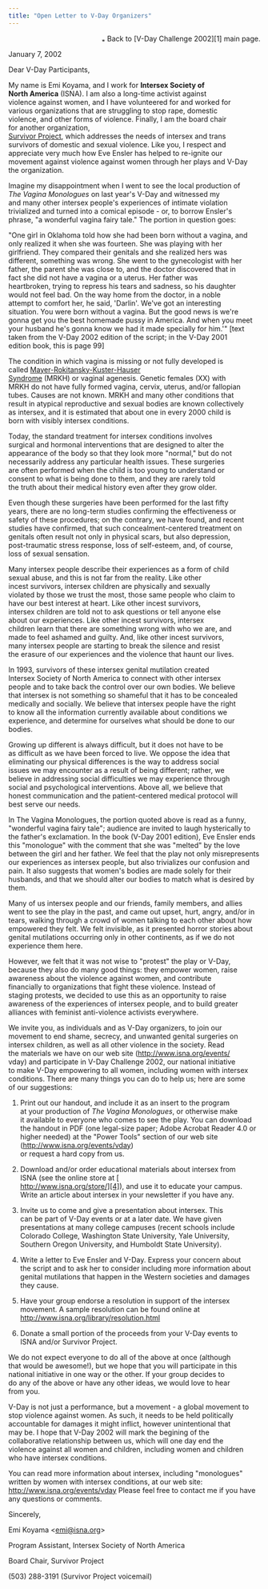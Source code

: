 ```yaml
---
title: "Open Letter to V-Day Organizers"
---
```


  
<p align=right>  
<img src="../../img/arrow-mini.gif" width=16 height=7 alt="* ">  
Back to [V-Day Challenge 2002][1] main page.  
</p>

  
January 7, 2002  


  
Dear V-Day Participants,  


  
My name is Emi Koyama, and I work for <b class=dr>Intersex Society of  
North America</b> (ISNA). I am also a long-time activist against  
violence against women, and I have volunteered for and worked for  
various organizations that are struggling to stop rape, domestic  
violence, and other forms of violence. Finally, I am the board chair  
for another organization, [  
Survivor Project][2], which addresses the needs of intersex and trans  
survivors of domestic and sexual violence. Like you, I respect and  
appreciate very much how Eve Ensler has helped to re-ignite our  
movement against violence against women through her plays and V-Day  
the organization.  


  
Imagine my disappointment when I went to see the local production of  
_The Vagina Monologues_ on last year's V-Day and witnessed my  
and many other intersex people's experiences of intimate violation  
trivialized and turned into a comical episode - or, to borrow Ensler's  
phrase, "a wonderful vagina fairy tale." The portion in question goes:  
<p class=m4>

  
"One girl in Oklahoma told how she had been born without a vagina, and  
only realized it when she was fourteen. She was playing with her  
girlfriend. They compared their genitals and she realized hers was  
different, something was wrong. She went to the gynecologist with her  
father, the parent she was close to, and the doctor discovered that in  
fact she did not have a vagina or a uterus. Her father was  
heartbroken, trying to repress his tears and sadness, so his daughter  
would not feel bad. On the way home from the doctor, in a noble  
attempt to comfort her, he said, 'Darlin'. We've got an interesting  
situation. You were born without a vagina. But the good news is we're  
gonna get you the best homemade pussy in America. And when you meet  
your husband he's gonna know we had it made specially for him.'" [text  
taken from the V-Day 2002 edition of the script; in the V-Day 2001  
edition book, this is page 99]  
</p>

  
The condition in which vagina is missing or not fully developed is  
called [Mayer-Rokitansky-Kuster-Hauser  
Syndrome][3] (MRKH) or vaginal agenesis. Genetic females (XX) with  
MRKH do not have fully formed vagina, cervix, uterus, and/or fallopian  
tubes. Causes are not known. MRKH and many other conditions that  
result in atypical reproductive and sexual bodies are known collectively  
as intersex, and it is estimated that about one in every 2000 child is  
born with visibly intersex conditions.  


  
Today, the standard treatment for intersex conditions involves  
surgical and hormonal interventions that are designed to alter the  
appearance of the body so that they look more "normal," but do not  
necessarily address any particular health issues. These surgeries  
are often performed when the child is too young to understand or  
consent to what is being done to them, and they are rarely told  
the truth about their medical history even after they grow older.  


  
Even though these surgeries have been performed for the last fifty  
years, there are no long-term studies confirming the effectiveness or  
safety of these procedures; on the contrary, we have found, and recent  
studies have confirmed, that such concealment-centered treatment on  
genitals often result not only in physical scars, but also depression,  
post-traumatic stress response, loss of self-esteem, and, of course,  
loss of sexual sensation.  


  
Many intersex people describe their experiences as a form of child  
sexual abuse, and this is not far from the reality. Like other  
incest survivors, intersex children are physically and sexually  
violated by those we trust the most, those same people who claim to  
have our best interest at heart. Like other incest survivors,  
intersex children are told not to ask questions or tell anyone else  
about our experiences. Like other incest survivors, intersex  
children learn that there are something wrong with who we are, and  
made to feel ashamed and guilty. And, like other incest survivors,  
many intersex people are starting to break the silence and resist  
the erasure of our experiences and the violence that haunt our lives.  


  
In 1993, survivors of these intersex genital mutilation created  
Intersex Society of North America to connect with other intersex  
people and to take back the control over our own bodies. We believe  
that intersex is not something so shameful that it has to be concealed  
medically and socially. We believe that intersex people have the right  
to know all the information currently available about conditions we  
experience, and determine for ourselves what should be done to our  
bodies.  


  
Growing up different is always difficult, but it does not have to be  
as difficult as we have been forced to live. We oppose the idea that  
eliminating our physical differences is the way to address social  
issues we may encounter as a result of being different; rather, we  
believe in addressing social difficulties we may experience through  
social and psychological interventions. Above all, we believe that  
honest communication and the patient-centered medical protocol will  
best serve our needs.  


  
In The Vagina Monologues, the portion quoted above is read as a funny, "wonderful vagina fairy tale"; audience are invited to laugh hysterically to the father's exclamation. In the book (V-Day 2001 edition), Eve Ensler ends this "monologue" with the comment that she was "melted" by the love between the girl and her father. We feel that the play not only misrepresents our experiences as intersex people, but also trivializes our confusion and pain. It also suggests that women's bodies are made solely for their husbands, and that we should alter our bodies to match what is desired by them.  


  
Many of us intersex people and our friends, family members, and allies went to see the play in the past, and came out upset, hurt, angry, and/or in tears, walking through a crowd of women talking to each other about how empowered they felt. We felt invisible, as it presented horror stories about genital mutilations occurring only in other continents, as if we do not experience them here.  


  
However, we felt that it was not wise to "protest" the play or V-Day,  
because they also do many good things: they empower women, raise  
awareness about the violence against women, and contribute  
financially to organizations that fight these violence. Instead of  
staging protests, we decided to use this as an opportunity to raise  
awareness of the experiences of intersex people, and to build greater  
alliances with feminist anti-violence activists everywhere.  


  
We invite you, as individuals and as V-Day organizers, to join our  
movement to end shame, secrecy, and unwanted genital surgeries on  
intersex children, as well as all other violence in the society. Read  
the materials we have on our web site (http://www.isna.org/events/  
vday) and participate in V-Day Challenge 2002, our national initiative  
to make V-Day empowering to all women, including women with intersex  
conditions. There are many things you can do to help us; here are some  
of our suggestions:  


  
1) Print out our handout, and include it as an insert to the program  
at your production of _The Vagina Monologues_, or otherwise make  
it available to everyone who comes to see the play. You can download  
the handout in PDF (one legal-size paper; Adobe Acrobat Reader 4.0 or  
higher needed) at the "Power Tools" section of our web site (<a href=  
"http://www.isna.org/events/vday">http://www.isna.org/events/vday</a>)  
or request a hard copy from us.  


  
2) Download and/or order educational materials about intersex from  
ISNA (see the online store at [  
http://www.isna.org/store/][4]), and use it to educate your campus.  
Write an article about intersex in your newsletter if you have any.  


  
3) Invite us to come and give a presentation about intersex. This  
can be part of V-Day events or at a later date. We have given  
presentations at many college campuses (recent schools include  
Colorado College, Washington State University, Yale University,  
Southern Oregon University, and Humboldt State University).  


  
4) Write a letter to Eve Ensler and V-Day. Express your concern about  
the script and to ask her to consider including more information about  
genital mutilations that happen in the Western societies and damages  
they cause.  


  
5) Have your group endorse a resolution in support of the intersex  
movement. A sample resolution can be found online at <http://www.isna.org/library/resolution.html>  


  
6) Donate a small portion of the proceeds from your V-Day events to  
ISNA and/or Survivor Project.  


  
We do not expect everyone to do all of the above at once (although  
that would be awesome!), but we hope that you will participate in this  
national initiative in one way or the other. If your group decides to  
do any of the above or have any other ideas, we would love to hear  
from you.  


  
V-Day is not just a performance, but a movement - a global movement to  
stop violence against women. As such, it needs to be held politically  
accountable for damages it might inflict, however unintentional that  
may be. I hope that V-Day 2002 will mark the begining of the  
collaborative relationship between us, which will one day end the  
violence against all women and children, including women and children  
who have intersex conditions.  


  
You can read more information about intersex, including "monologues"  
written by women with intersex conditions, at our web site:  
<http://www.isna.org/events/vday> Please feel free to contact me if you have any questions or comments.  


  
Sincerely,  


  
Emi Koyama <<emi@isna.org>>  
  
Program Assistant, Intersex Society of North America  
  
Board Chair, Survivor Project  
  
(503) 288-3191 (Survivor Project voicemail)

 [1]: index.html
 [2]: http://www.survivorproject.org/
 [3]: http://mrkh.org/
 [4]: http://www.isna.org/store/